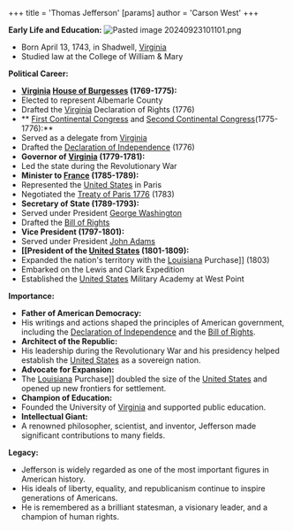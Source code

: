 +++
 title = 'Thomas Jefferson'
[params]
	author = 'Carson West'
+++

**Early Life and Education:**
![Pasted image 20240923101101.png](./../pasted-image-20240923101101.png/)
* Born April 13, 1743, in Shadwell, [Virginia](./../virginia/)
* Studied law at the College of William & Mary

**Political Career:**

* **[Virginia](./../virginia/) [House of Burgesses](./../house-of-burgesses/) (1769-1775):**
 * Elected to represent Albemarle County
 * Drafted the [Virginia](./../virginia/) Declaration of Rights (1776)
* ** [First Continental Congress](./../first-continental-congress/) and [Second Continental Congress](./../second-continental-congress/)(1775-1776):**
 * Served as a delegate from [Virginia](./../virginia/)
 * Drafted the [Declaration of Independence](./../declaration-of-independence/) (1776)
* **Governor of [Virginia](./../virginia/) (1779-1781):**
 * Led the state during the Revolutionary War
* **Minister to [France](./../france/) (1785-1789):**
 * Represented the [United States](./../united-states/) in Paris
 * Negotiated the [Treaty of Paris 1776](./../treaty-of-paris-1776/) (1783)
* **Secretary of State (1789-1793):**
 * Served under President [George Washington](./../george-washington/)
 * Drafted the [Bill of Rights](./../bill-of-rights/)
* **Vice President (1797-1801):**
 * Served under President [John Adams](./../john-adams/)
* **[[President of the [United States](./../united-states/) (1801-1809):**
 * Expanded the nation's territory with the [Louisiana](./../louisiana/) Purchase]] (1803)
 * Embarked on the Lewis and Clark Expedition
 * Established the [United States](./../united-states/) Military Academy at West Point

**Importance:**

* **Father of American Democracy:**
 * His writings and actions shaped the principles of American government, including the [Declaration of Independence](./../declaration-of-independence/) and the [Bill of Rights](./../bill-of-rights/).
* **Architect of the Republic:**
 * His leadership during the Revolutionary War and his presidency helped establish the [United States](./../united-states/) as a sovereign nation.
* **Advocate for Expansion:**
 * The [Louisiana](./../louisiana/) Purchase]] doubled the size of the [United States](./../united-states/) and opened up new frontiers for settlement.
* **Champion of Education:**
 * Founded the University of [Virginia](./../virginia/) and supported public education.
* **Intellectual Giant:**
 * A renowned philosopher, scientist, and inventor, Jefferson made significant contributions to many fields.

**Legacy:**

* Jefferson is widely regarded as one of the most important figures in American history.
* His ideals of liberty, equality, and republicanism continue to inspire generations of Americans.
* He is remembered as a brilliant statesman, a visionary leader, and a champion of human rights.